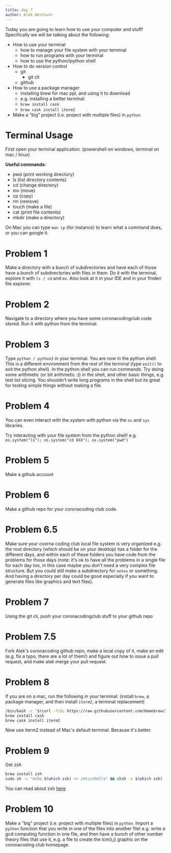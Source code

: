 ```yaml
--- 
title: day 7
author: Alek Westover
---
```


Today you are going to learn how to use your computer and stuff!
Specifically we will be talking about the following:

- How to use your terminal
  - how to manage your file system with your terminal
  - how to run programs with your terminal
  - how to use the python/ipython shell
- How to do version control
  - git
    - git cli
  - github
- How to use a package manager 
  - installing brew for mac ppl, and using it to download 
  - e.g. installing a better terminal:
  - `brew install cask`
  - `brew cask install iterm2`
- Make a "big" project (i.e. project with multiple files) in `python`


# Terminal Usage

First open your terminal application. (powershell on windows, terminal on mac / linux)

**Useful commands:**

- pwd (print working directory)
- ls (list directory contents)
- cd (change directory)
- mv (move)
- cp (copy)
- rm (remove)
- touch (make a file)
- cat (print file contents)
- mkdir (make a directory)

On Mac you can type `man cp` (for instance) to learn what a command does, or you can google it.

# Problem 1
Make a directory with a bunch of subdirectories and have each of those have a bunch of subdirectories with files in them. Do it with the terminal, explore it with `ls / cd` and `mv`. Also look at it in your IDE and in your finder/ file explorer.

# Problem 2
Navigate to a directory where you have some coronacodingclub code stored. 
Run it with python from the terminal.

# Problem 3
Type `python / python3` in your terminal. You are now in the python shell.
This is a different environment from the rest of the terminal (type `exit()` to exit the python shell). 
In the python shell you can run commands. 
Try doing some arithmetic (or bit arithmetic :)) in the shell, and other basic things, e.g. test list slicing.
You shouldn't write long programs in the shell but its great for testing simple things without making a file.

# Problem 4
You can even interact with the system with python via the `os` and `sys` libraries. 

Try interacting with your file system from the python shell!
e.g. `os.system("ls"); os.system("cd XXX"); os.system("pwd")`

# Problem 5
Make a github account

# Problem 6
Make a github repo for your coronacoding club code.

# Problem 6.5
Make sure your coorna coding club local file system is very organized
e.g. the root directory (which should be on your desktop) has a folder for the different days, and within each of these folders you have code from the problems for those days (note: it's ok to have all the problems in a single file for each day too, in this case maybe you don't need a very complex file structure. But you could still make a subdirectory for `notes` or something. And having a directory per day could be good especially if you want to generate files like graphics and text files).

# Problem 7
Using the git cli, push your coronacodingclub stuff to your github repo

# Problem 7.5
Fork Alek's coronacoding github repo, make a local copy of it, make an edit (e.g. fix a typo, there are a lot of them!) and figure out how to issue a pull request, and make alek merge your pull request.

# Problem 8
If you are on a mac, run the following in your terminal:
(install `brew`, a package manager, and then install `iterm2`, a terminal replacement)
```sh
/bin/bash -c "$(curl -fsSL https://raw.githubusercontent.com/Homebrew/install/master/install.sh)"
brew install cask
brew cask install iterm2
```
Now use iterm2 instead of Mac's default terminal.
Because it's better.

# Problem 9
Get zsh
```sh
brew install zsh
sudo sh -c "echo $(which zsh) >> /etc/shells" && chsh -s $(which zsh)
```

You can read about zsh [here](https://ohmyz.sh/)

# Problem 10
Make a "big" project (i.e. project with multiple files) in `python`.
Import a `python` function that you write in one of the files into another file!
e.g. write a gcd computing function in one file, and then have a bunch of other number theory files that use it, e.g. a file to create the lcm(i,j) graphic on the coronacoding club homepage.


